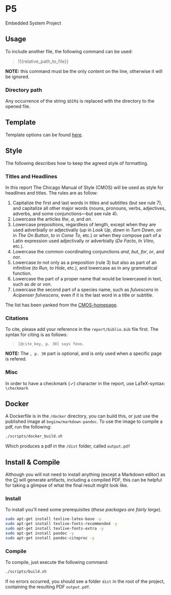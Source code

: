 # P5

Embedded System Project

## Usage

To include another file, the following command can be used:

> !{{relative_path_to_file}}

**NOTE:** this command must be the only content on the line, otherwise it will be ignored.

### Directory path

Any occurrence of the string `$DIR$` is replaced with the directory to the opened file.


## Template

Template options can be found [here](https://github.com/Wandmalfarbe/pandoc-latex-template#custom-template-variables).


## Style

The following describes how to keep the agreed style of formatting.

### Titles and Headlines

In this report The Chicago Manual of Style (CMOS) will be used as style for headlines and titles. The rules are as follow:
1. Capitalize the first and last words in titles and subtitles (but see rule 7), and capitalize all other major words (nouns, pronouns, verbs, adjectives, adverbs, and some conjunctions—but see rule 4).
2. Lowercase the articles *the*, *a*, and *an*.
3. Lowercase prepositions, regardless of length, except when they are used adverbially or adjectivally (*up* in *Look Up*, *down* in *Turn Down*, *on* in *The On Button*, *to* in *Come To*, etc.) or when they compose part of a Latin expression used adjectivally or adverbially (*De Facto*, *In Vitro*, etc.).
4. Lowercase the common coordinating conjunctions *and*, *but*, *for*, *or*, and *nor*.
5. Lowercase *to* not only as a preposition (rule 3) but also as part of an infinitive (*to Run*, *to Hide*, etc.), and lowercase as in any grammatical function.
6. Lowercase the part of a proper name that would be lowercased in text, such as *de* or *von*.
7. Lowercase the second part of a species name, such as *fulvescens* in *Acipenser fulvescens*, even if it is the last word in a title or subtitle.

The list has been yanked from the [CMOS-homepage](https://www.chicagomanualofstyle.org/book/ed17/part2/ch08/psec159.html).

### Citations

To cite, please add your reference in the `report/biblio.bib` file first. The syntax for citing is as follows:

> `[@cite_key, p. 30] says fooo.`

**NOTE:** The `, p. 30` part is optional, and is only used when a specific page is refered.

### Misc

In order to have a checkmark (✓) character in the report, use LaTeX-syntax: `\checkmark`

## Docker

A Dockerfile is in the `/docker` directory, you can build this, or just use the published image at `boginw/markdown-pandoc`. To use the image to compile a pdf, run the following:

```bash
./scripts/docker_build.sh
```

Which produces a pdf in the `/dist` folder, called `output.pdf`

## Install & Compile

Although you will not need to install anything (except a Markdown editor) as the [CI](https://circleci.com/gh/boginw/P5) will generate artifacts, including a compiled PDF, this can be helpful for taking a glimpse of what the final result might look like.

### Install
To install you'll need some prerequisites (_these packages are fairly large_).

```bash
sudo apt-get install texlive-latex-base -y
sudo apt-get install texlive-fonts-recommended -y
sudo apt-get install texlive-fonts-extra -y
sudo apt-get install pandoc -y
sudo apt-get install pandoc-citeproc -y
```

### Compile

To compile, just execute the following command:

```bash
./scripts/build.sh
```

If no errors occurred, you should see a folder `dist` in the root of the project, containing the resulting PDF `output.pdf`.
